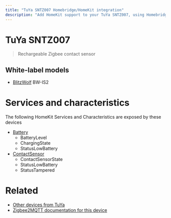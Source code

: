 ```yaml
---
title: "TuYa SNTZ007 Homebridge/HomeKit integration"
description: "Add HomeKit support to your TuYa SNTZ007, using Homebridge, Zigbee2MQTT and homebridge-z2m."
---
```

<!---
This file has been GENERATED using src/docgen/docgen.ts
DO NOT EDIT THIS FILE MANUALLY!
-->
# TuYa SNTZ007
> Rechargeable Zigbee contact sensor


## White-label models
* [BlitzWolf](../index.md#blitzwolf) BW-IS2

# Services and characteristics
The following HomeKit Services and Characteristics are exposed by
these devices

* [Battery](../../battery.md)
  * BatteryLevel
  * ChargingState
  * StatusLowBattery
* [ContactSensor](../../sensors.md)
  * ContactSensorState
  * StatusLowBattery
  * StatusTampered


# Related
* [Other devices from TuYa](../index.md#tuya)
* [Zigbee2MQTT documentation for this device](https://www.zigbee2mqtt.io/devices/SNTZ007.html)